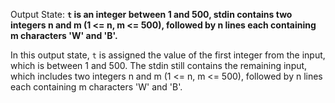 Output State: **`t` is an integer between 1 and 500, stdin contains two integers n and m (1 <= n, m <= 500), followed by n lines each containing m characters 'W' and 'B'.**

In this output state, `t` is assigned the value of the first integer from the input, which is between 1 and 500. The stdin still contains the remaining input, which includes two integers n and m (1 <= n, m <= 500), followed by n lines each containing m characters 'W' and 'B'.
